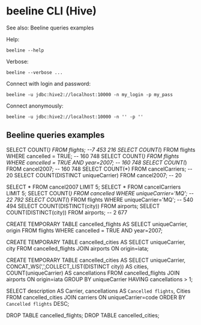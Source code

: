 # beeline CLI (Hive)

See also: Beeline queries examples

Help:
```
beeline --help
```
Verbose:
```
beeline --verbose ...
```
Connect with login and password:
```
beeline -u jdbc:hive2://localhost:10000 -n my_login -p my_pass
```
Connect anonymously:
```
beeline -u jdbc:hive2://localhost:10000 -n '' -p ''
```



## Beeline queries examples

SELECT COUNT(*) FROM flights; --7 453 216
SELECT COUNT(*) FROM flights WHERE cancelled = TRUE; -- 160 748 
SELECT COUNT(*) FROM flights WHERE cancelled = TRUE AND year=2007; -- 160 748 
SELECT COUNT(*) FROM cancel2007; -- 160 748 
SELECT COUNT(*) FROM cancelCarriers; -- 20
SELECT COUNT(DISTINCT uniqueCarrier) FROM cancel2007; -- 20

SELECT * FROM cancel2007 LIMIT 5;
SELECT * FROM cancelCarriers LIMIT 5;
SELECT COUNT(*) FROM cancelled WHERE uniqueCarrier='MQ'; -- 22 792
SELECT COUNT(*) FROM flights WHERE uniqueCarrier='MQ'; -- 540 494
SELECT COUNT(DISTINCT(city)) FROM airports;
SELECT COUNT(DISTINCT(city)) FROM airports; -- 2 677


CREATE TEMPORARY TABLE cancelled_flights AS 
SELECT uniqueCarrier, origin 
FROM flights 
WHERE cancelled = TRUE AND year=2007;


CREATE TEMPORARY TABLE cancelled_cities AS 
SELECT uniqueCarrier, city 
FROM cancelled_flights
JOIN airports ON origin=iata;

CREATE TEMPORARY TABLE cancelled_cities AS 
SELECT uniqueCarrier, CONCAT_WS(',',COLLECT_LIST(DISTINCT city)) AS cities, COUNT(uniqueCarrier) AS cancellations
FROM cancelled_flights
JOIN airports ON origin=iata 
GROUP BY uniqueCarrier
HAVING cancellations > 1;

SELECT description AS Carrier, cancellations AS `Cancelled flights`, Cities
FROM cancelled_cities
JOIN carriers ON uniqueCarrier=code 
ORDER BY `Cancelled flights` DESC;

DROP TABLE cancelled_flights;
DROP TABLE cancelled_cities;